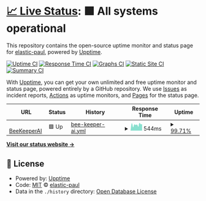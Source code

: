 # [📈 Live Status](https://elastic-paul.github.io/bk-monitor): <!--live status--> **🟩 All systems operational**

This repository contains the open-source uptime monitor and status page for [elastic-paul](https://elastic-paul.github.io/bk-monitor), powered by [Upptime](https://github.com/upptime/upptime).

[![Uptime CI](https://github.com/elastic-paul/bk-monitor/workflows/Uptime%20CI/badge.svg)](https://github.com/elastic-paul/bk-monitor/actions?query=workflow%3A%22Uptime+CI%22)
[![Response Time CI](https://github.com/elastic-paul/bk-monitor/workflows/Response%20Time%20CI/badge.svg)](https://github.com/elastic-paul/bk-monitor/actions?query=workflow%3A%22Response+Time+CI%22)
[![Graphs CI](https://github.com/elastic-paul/bk-monitor/workflows/Graphs%20CI/badge.svg)](https://github.com/elastic-paul/bk-monitor/actions?query=workflow%3A%22Graphs+CI%22)
[![Static Site CI](https://github.com/elastic-paul/bk-monitor/workflows/Static%20Site%20CI/badge.svg)](https://github.com/elastic-paul/bk-monitor/actions?query=workflow%3A%22Static+Site+CI%22)
[![Summary CI](https://github.com/elastic-paul/bk-monitor/workflows/Summary%20CI/badge.svg)](https://github.com/elastic-paul/bk-monitor/actions?query=workflow%3A%22Summary+CI%22)

With [Upptime](https://upptime.js.org), you can get your own unlimited and free uptime monitor and status page, powered entirely by a GitHub repository. We use [Issues](https://github.com/elastic-paul/bk-monitor/issues) as incident reports, [Actions](https://github.com/elastic-paul/bk-monitor/actions) as uptime monitors, and [Pages](https://elastic-paul.github.io/bk-monitor) for the status page.

<!--start: status pages-->
<!-- This summary is generated by Upptime (https://github.com/upptime/upptime) -->
<!-- Do not edit this manually, your changes will be overwritten -->
<!-- prettier-ignore -->
| URL | Status | History | Response Time | Uptime |
| --- | ------ | ------- | ------------- | ------ |
| <img alt="" src="https://us.simplerousercontent.net/uploads/theme_file_versions/72097/logo.png" height="13"> [BeeKeeperAI](https://www.beekeeperai.com/) | 🟩 Up | [bee-keeper-ai.yml](https://github.com/elastic-paul/bk-monitor/commits/HEAD/history/bee-keeper-ai.yml) | <details><summary><img alt="Response time graph" src="./graphs/bee-keeper-ai/response-time-week.png" height="20"> 544ms</summary><br><a href="https://elastic-paul.github.io/bk-monitor/history/bee-keeper-ai"><img alt="Response time 603" src="https://img.shields.io/endpoint?url=https%3A%2F%2Fraw.githubusercontent.com%2Felastic-paul%2Fbk-monitor%2FHEAD%2Fapi%2Fbee-keeper-ai%2Fresponse-time.json"></a><br><a href="https://elastic-paul.github.io/bk-monitor/history/bee-keeper-ai"><img alt="24-hour response time 392" src="https://img.shields.io/endpoint?url=https%3A%2F%2Fraw.githubusercontent.com%2Felastic-paul%2Fbk-monitor%2FHEAD%2Fapi%2Fbee-keeper-ai%2Fresponse-time-day.json"></a><br><a href="https://elastic-paul.github.io/bk-monitor/history/bee-keeper-ai"><img alt="7-day response time 544" src="https://img.shields.io/endpoint?url=https%3A%2F%2Fraw.githubusercontent.com%2Felastic-paul%2Fbk-monitor%2FHEAD%2Fapi%2Fbee-keeper-ai%2Fresponse-time-week.json"></a><br><a href="https://elastic-paul.github.io/bk-monitor/history/bee-keeper-ai"><img alt="30-day response time 605" src="https://img.shields.io/endpoint?url=https%3A%2F%2Fraw.githubusercontent.com%2Felastic-paul%2Fbk-monitor%2FHEAD%2Fapi%2Fbee-keeper-ai%2Fresponse-time-month.json"></a><br><a href="https://elastic-paul.github.io/bk-monitor/history/bee-keeper-ai"><img alt="1-year response time 603" src="https://img.shields.io/endpoint?url=https%3A%2F%2Fraw.githubusercontent.com%2Felastic-paul%2Fbk-monitor%2FHEAD%2Fapi%2Fbee-keeper-ai%2Fresponse-time-year.json"></a></details> | <details><summary><a href="https://elastic-paul.github.io/bk-monitor/history/bee-keeper-ai">99.71%</a></summary><a href="https://elastic-paul.github.io/bk-monitor/history/bee-keeper-ai"><img alt="All-time uptime 99.97%" src="https://img.shields.io/endpoint?url=https%3A%2F%2Fraw.githubusercontent.com%2Felastic-paul%2Fbk-monitor%2FHEAD%2Fapi%2Fbee-keeper-ai%2Fuptime.json"></a><br><a href="https://elastic-paul.github.io/bk-monitor/history/bee-keeper-ai"><img alt="24-hour uptime 100.00%" src="https://img.shields.io/endpoint?url=https%3A%2F%2Fraw.githubusercontent.com%2Felastic-paul%2Fbk-monitor%2FHEAD%2Fapi%2Fbee-keeper-ai%2Fuptime-day.json"></a><br><a href="https://elastic-paul.github.io/bk-monitor/history/bee-keeper-ai"><img alt="7-day uptime 99.71%" src="https://img.shields.io/endpoint?url=https%3A%2F%2Fraw.githubusercontent.com%2Felastic-paul%2Fbk-monitor%2FHEAD%2Fapi%2Fbee-keeper-ai%2Fuptime-week.json"></a><br><a href="https://elastic-paul.github.io/bk-monitor/history/bee-keeper-ai"><img alt="30-day uptime 99.93%" src="https://img.shields.io/endpoint?url=https%3A%2F%2Fraw.githubusercontent.com%2Felastic-paul%2Fbk-monitor%2FHEAD%2Fapi%2Fbee-keeper-ai%2Fuptime-month.json"></a><br><a href="https://elastic-paul.github.io/bk-monitor/history/bee-keeper-ai"><img alt="1-year uptime 99.97%" src="https://img.shields.io/endpoint?url=https%3A%2F%2Fraw.githubusercontent.com%2Felastic-paul%2Fbk-monitor%2FHEAD%2Fapi%2Fbee-keeper-ai%2Fuptime-year.json"></a></details>

<!--end: status pages-->

[**Visit our status website →**](https://elastic-paul.github.io/bk-monitor)

## 📄 License

- Powered by: [Upptime](https://github.com/upptime/upptime)
- Code: [MIT](./LICENSE) © [elastic-paul](https://elastic-paul.github.io/bk-monitor)
- Data in the `./history` directory: [Open Database License](https://opendatacommons.org/licenses/odbl/1-0/)
